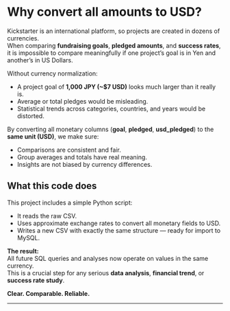 #  Why convert all amounts to USD?

Kickstarter is an international platform, so projects are created in dozens of currencies.  
When comparing **fundraising goals**, **pledged amounts**, and **success rates**, it is impossible to compare meaningfully if one project’s goal is in Yen and another’s in US Dollars.

Without currency normalization:
- A project goal of **1,000 JPY (~$7 USD)** looks much larger than it really is.
- Average or total pledges would be misleading.
- Statistical trends across categories, countries, and years would be distorted.

By converting all monetary columns (**goal**, **pledged**, **usd_pledged**) to the **same unit (USD)**, we make sure:
- Comparisons are consistent and fair.
- Group averages and totals have real meaning.
- Insights are not biased by currency differences.

## What this code does

This project includes a simple Python script:
- It reads the raw CSV.
- Uses approximate exchange rates to convert all monetary fields to USD.
- Writes a new CSV with exactly the same structure — ready for import to MySQL.

**The result:**  
All future SQL queries and analyses now operate on values in the same currency.  
This is a crucial step for any serious **data analysis**, **financial trend**, or **success rate study**.

 **Clear. Comparable. Reliable.**

---
